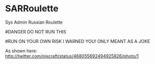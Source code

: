 SARRoulette
===========

Sys Admin Russian Roulette

#DANGER DO NOT RUN THIS

#RUN ON YOUR OWN RISK I WARNED YOU! ONLY MEANT AS A JOKE

As shown here:  
http://twitter.com/nixcraft/status/468055692494925826/photo/1
